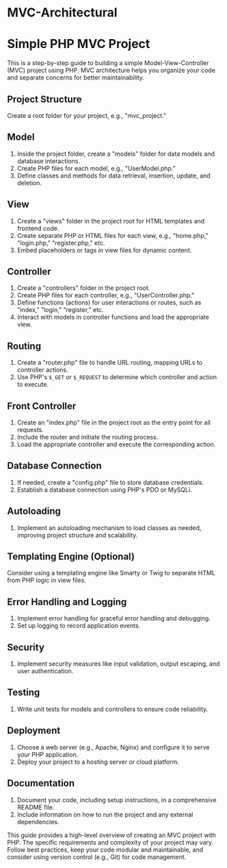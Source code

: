 # MVC-Architectural
# Simple PHP MVC Project

This is a step-by-step guide to building a simple Model-View-Controller (MVC) project using PHP. MVC architecture helps you organize your code and separate concerns for better maintainability.

## Project Structure

Create a root folder for your project, e.g., "mvc_project."

## Model

1. Inside the project folder, create a "models" folder for data models and database interactions.
2. Create PHP files for each model, e.g., "UserModel.php."
3. Define classes and methods for data retrieval, insertion, update, and deletion.

## View

1. Create a "views" folder in the project root for HTML templates and frontend code.
2. Create separate PHP or HTML files for each view, e.g., "home.php," "login.php," "register.php," etc.
3. Embed placeholders or tags in view files for dynamic content.

## Controller

1. Create a "controllers" folder in the project root.
2. Create PHP files for each controller, e.g., "UserController.php."
3. Define functions (actions) for user interactions or routes, such as "index," "login," "register," etc.
4. Interact with models in controller functions and load the appropriate view.

## Routing

1. Create a "router.php" file to handle URL routing, mapping URLs to controller actions.
2. Use PHP's `$_GET` or `$_REQUEST` to determine which controller and action to execute.

## Front Controller

1. Create an "index.php" file in the project root as the entry point for all requests.
2. Include the router and initiate the routing process.
3. Load the appropriate controller and execute the corresponding action.

## Database Connection

1. If needed, create a "config.php" file to store database credentials.
2. Establish a database connection using PHP's PDO or MySQLi.

## Autoloading

1. Implement an autoloading mechanism to load classes as needed, improving project structure and scalability.

## Templating Engine (Optional)

Consider using a templating engine like Smarty or Twig to separate HTML from PHP logic in view files.

## Error Handling and Logging

1. Implement error handling for graceful error handling and debugging.
2. Set up logging to record application events.

## Security

1. Implement security measures like input validation, output escaping, and user authentication.

## Testing

1. Write unit tests for models and controllers to ensure code reliability.

## Deployment

1. Choose a web server (e.g., Apache, Nginx) and configure it to serve your PHP application.
2. Deploy your project to a hosting server or cloud platform.

## Documentation

1. Document your code, including setup instructions, in a comprehensive README file.
2. Include information on how to run the project and any external dependencies.

This guide provides a high-level overview of creating an MVC project with PHP. The specific requirements and complexity of your project may vary. Follow best practices, keep your code modular and maintainable, and consider using version control (e.g., Git) for code management.
